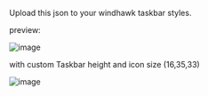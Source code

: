 Upload this json to your windhawk taskbar styles.

preview:

![image](https://github.com/user-attachments/assets/8a0545e1-9d3b-467c-8a26-06971d8b9f85)

with custom Taskbar height and icon size (16,35,33)

![image](https://github.com/user-attachments/assets/e00f1065-b04d-49cb-83a3-b3ca49a569f4)
